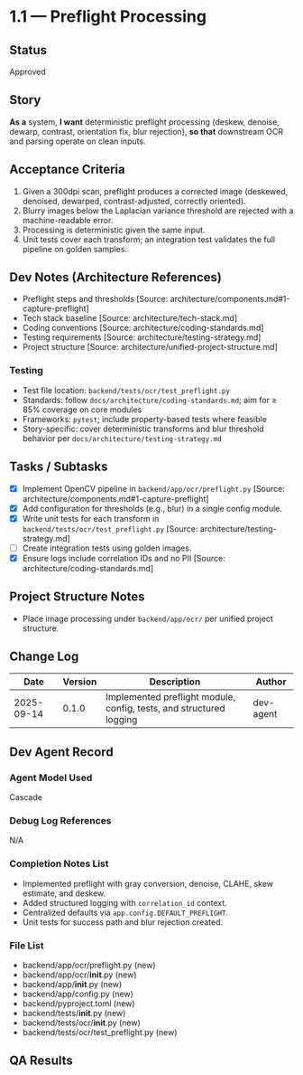 # 1.1 — Preflight Processing

## Status
Approved

## Story
**As a** system,
**I want** deterministic preflight processing (deskew, denoise, dewarp, contrast, orientation fix, blur rejection),
**so that** downstream OCR and parsing operate on clean inputs.

## Acceptance Criteria
1. Given a 300dpi scan, preflight produces a corrected image (deskewed, denoised, dewarped, contrast-adjusted, correctly oriented).
2. Blurry images below the Laplacian variance threshold are rejected with a machine-readable error.
3. Processing is deterministic given the same input.
4. Unit tests cover each transform; an integration test validates the full pipeline on golden samples.

## Dev Notes (Architecture References)
- Preflight steps and thresholds [Source: architecture/components.md#1-capture-preflight]
- Tech stack baseline [Source: architecture/tech-stack.md]
- Coding conventions [Source: architecture/coding-standards.md]
- Testing requirements [Source: architecture/testing-strategy.md]
- Project structure [Source: architecture/unified-project-structure.md]

### Testing
- Test file location: `backend/tests/ocr/test_preflight.py`
- Standards: follow `docs/architecture/coding-standards.md`; aim for ≥ 85% coverage on core modules
- Frameworks: `pytest`; include property-based tests where feasible
- Story-specific: cover deterministic transforms and blur threshold behavior per `docs/architecture/testing-strategy.md`

## Tasks / Subtasks
- [x] Implement OpenCV pipeline in `backend/app/ocr/preflight.py` [Source: architecture/components.md#1-capture-preflight]
- [x] Add configuration for thresholds (e.g., blur) in a single config module.
- [x] Write unit tests for each transform in `backend/tests/ocr/test_preflight.py` [Source: architecture/testing-strategy.md]
- [ ] Create integration tests using golden images.
- [x] Ensure logs include correlation IDs and no PII [Source: architecture/coding-standards.md]

## Project Structure Notes
- Place image processing under `backend/app/ocr/` per unified project structure.

## Change Log
| Date | Version | Description | Author |
|------|---------|-------------|--------|
| 2025-09-14 | 0.1.0 | Implemented preflight module, config, tests, and structured logging | dev-agent |

## Dev Agent Record
### Agent Model Used
Cascade

### Debug Log References
N/A

### Completion Notes List
- Implemented preflight with gray conversion, denoise, CLAHE, skew estimate, and deskew.
- Added structured logging with `correlation_id` context.
- Centralized defaults via `app.config.DEFAULT_PREFLIGHT`.
- Unit tests for success path and blur rejection created.

### File List
- backend/app/ocr/preflight.py (new)
- backend/app/ocr/__init__.py (new)
- backend/app/__init__.py (new)
- backend/app/config.py (new)
- backend/pyproject.toml (new)
- backend/tests/__init__.py (new)
- backend/tests/ocr/__init__.py (new)
- backend/tests/ocr/test_preflight.py (new)

## QA Results


